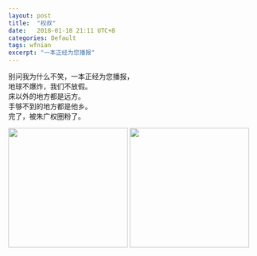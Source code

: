 ```yaml
---
layout: post
title:  "权叔"
date:   2018-01-18 21:11 UTC+8
categories: Default
tags: wfnian
excerpt: "一本正经为您播报"
---
```


别问我为什么不笑，一本正经为您播报，  
地球不爆炸，我们不放假。   
床以外的地方都是远方。  
手够不到的地方都是他乡。  
完了，被朱广权圈粉了。

<img src="https://p.pstatp.com/origin/1000a000024eb7d695bd2" width="240" />  

<img src="https://p.pstatp.com/origin/ff0100006023c858127f" width="240" />